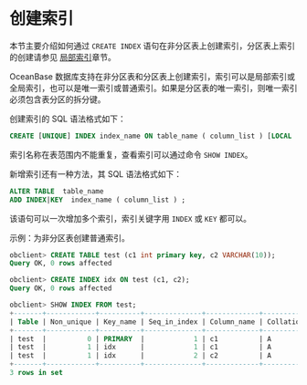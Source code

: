 创建索引 
=========================

本节主要介绍如何通过 `CREATE INDEX` 语句在非分区表上创建索引，分区表上索引的创建请参见 [局部索引](/zh-CN/6.administrator-guide/5.data-distribution-and-path-management/1.manage-partitioned-tables-and-partitioned-indexes/6.create-an-index-on-a-partitioned-table/1.local-index.md)章节。

OceanBase 数据库支持在非分区表和分区表上创建索引，索引可以是局部索引或全局索引，也可以是唯一索引或普通索引。如果是分区表的唯一索引，则唯一索引必须包含表分区的拆分键。

创建索引的 SQL 语法格式如下：

```sql
CREATE [UNIQUE] INDEX index_name ON table_name ( column_list ) [LOCAL | GLOBAL] [ PARTITION BY column_list PARTITIONS N ] ;
```



索引名称在表范围内不能重复，查看索引可以通过命令 `SHOW INDEX`。

新增索引还有一种方法，其 SQL 语法格式如下：

```sql
ALTER TABLE  table_name  
ADD INDEX|KEY  index_name ( column_list ) ;
```



该语句可以一次增加多个索引，索引关键字用 `INDEX` 或 `KEY` 都可以。

示例：为非分区表创建普通索引。

```sql
obclient> CREATE TABLE test (c1 int primary key, c2 VARCHAR(10));
Query OK, 0 rows affected

obclient> CREATE INDEX idx ON test (c1, c2);
Query OK, 0 rows affected 

obclient> SHOW INDEX FROM test;
+-------+------------+----------+--------------+-------------+-----------+-------------+----------+--------+------+------------+-----------+---------------+---------+
| Table | Non_unique | Key_name | Seq_in_index | Column_name | Collation | Cardinality | Sub_part | Packed | Null | Index_type | Comment   | Index_comment | Visible |
+-------+------------+----------+--------------+-------------+-----------+-------------+----------+--------+------+------------+-----------+---------------+---------+
| test  |          0 | PRIMARY  |            1 | c1          | A         |        NULL | NULL     | NULL   |      | BTREE      | available |               | YES     |
| test  |          1 | idx      |            1 | c1          | A         |        NULL | NULL     | NULL   |      | BTREE      | available |               | YES     |
| test  |          1 | idx      |            2 | c2          | A         |        NULL | NULL     | NULL   | YES  | BTREE      | available |               | YES     |
+-------+------------+----------+--------------+-------------+-----------+-------------+----------+--------+------+------------+-----------+---------------+---------+
3 rows in set
```


